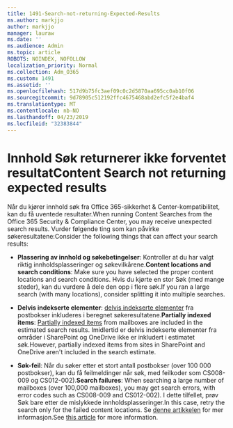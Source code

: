 ```yaml
---
title: 1491-Search-not-returning-Expected-Results
ms.author: markjjo
author: markjjo
manager: lauraw
ms.date: ''
ms.audience: Admin
ms.topic: article
ROBOTS: NOINDEX, NOFOLLOW
localization_priority: Normal
ms.collection: Adm_O365
ms.custom: 1491
ms.assetid: ''
ms.openlocfilehash: 517d9b75fc3aef09c0c2d5870aa695cc0ab10f06
ms.sourcegitcommit: 9d78905c512192ffc4675468abd2efc5f2e4baf4
ms.translationtype: MT
ms.contentlocale: nb-NO
ms.lasthandoff: 04/23/2019
ms.locfileid: "32383844"
---
```

# <a name="content-search-not-returning-expected-results"></a><span data-ttu-id="ff96a-102">Innhold Søk returnerer ikke forventet resultat</span><span class="sxs-lookup"><span data-stu-id="ff96a-102">Content Search not returning expected results</span></span>

<span data-ttu-id="ff96a-103">Når du kjører innhold søk fra Office 365-sikkerhet & Center-kompatibilitet, kan du få uventede resultater.</span><span class="sxs-lookup"><span data-stu-id="ff96a-103">When running Content Searches from the Office 365 Security & Compliance Center, you may receive unexpected search results.</span></span> <span data-ttu-id="ff96a-104">Vurder følgende ting som kan påvirke søkeresultatene:</span><span class="sxs-lookup"><span data-stu-id="ff96a-104">Consider the following things that can affect your search results:</span></span>

- <span data-ttu-id="ff96a-105">**Plassering av innhold og søkebetingelser**: Kontroller at du har valgt riktig innholdsplasseringer og søkevilkårene.</span><span class="sxs-lookup"><span data-stu-id="ff96a-105">**Content locations and search conditions**: Make sure you have selected the proper content locations and search conditions.</span></span> <span data-ttu-id="ff96a-106">Hvis du kjørte en stor Søk (med mange steder), kan du vurdere å dele den opp i flere søk.</span><span class="sxs-lookup"><span data-stu-id="ff96a-106">If you ran a large search (with many locations), consider splitting it into multiple searches.</span></span>

- <span data-ttu-id="ff96a-107">**Delvis indekserte elementer**: [delvis indekserte elementer](https://docs.microsoft.com/office365/securitycompliance/partially-indexed-items-in-content-search) fra postbokser inkluderes i beregnet søkeresultatene.</span><span class="sxs-lookup"><span data-stu-id="ff96a-107">**Partially indexed items**:  [Partially indexed items](https://docs.microsoft.com/office365/securitycompliance/partially-indexed-items-in-content-search) from mailboxes are included in the estimated search results.</span></span> <span data-ttu-id="ff96a-108">Imidlertid er delvis indekserte elementer fra områder i SharePoint og OneDrive ikke er inkludert i estimatet søk.</span><span class="sxs-lookup"><span data-stu-id="ff96a-108">However, partially indexed items from sites in SharePoint and OneDrive aren't included in the search estimate.</span></span>

- <span data-ttu-id="ff96a-109">**Søk-feil**: Når du søker etter et stort antall postbokser (over 100 000 postbokser), kan du få feilmeldinger når søk, med feilkoder som CS008-009 og CS012-002).</span><span class="sxs-lookup"><span data-stu-id="ff96a-109">**Search failures**: When searching a large number of mailboxes (over 100,000 mailboxes), you may get search errors, with error codes such as CS008-009 and CS012-002).</span></span> <span data-ttu-id="ff96a-110">I dette tilfellet, prøv Søk bare etter de mislykkede innholdsplasseringer.</span><span class="sxs-lookup"><span data-stu-id="ff96a-110">In this case, retry the search only for the failed content locations.</span></span> <span data-ttu-id="ff96a-111">Se [denne artikkelen](https://docs.microsoft.com/office365/securitycompliance/retry-failed-content-search) for mer informasjon.</span><span class="sxs-lookup"><span data-stu-id="ff96a-111">See  [this article](https://docs.microsoft.com/office365/securitycompliance/retry-failed-content-search) for more information.</span></span>
